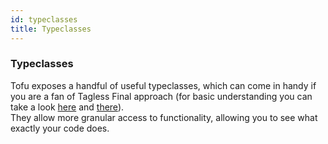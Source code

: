 ```yaml
---
id: typeclasses
title: Typeclasses
---
```


### Typeclasses
Tofu exposes a handful of useful typeclasses, which can come in handy if you are a fan of Tagless Final approach 
(for basic understanding you can take a look [here](https://scalac.io/tagless-final-pattern-for-scala-code/) and [there](https://typelevel.org/blog/2018/05/09/tagless-final-streaming.html)).  
They allow more granular access to functionality, allowing you to see what exactly your code does.   
